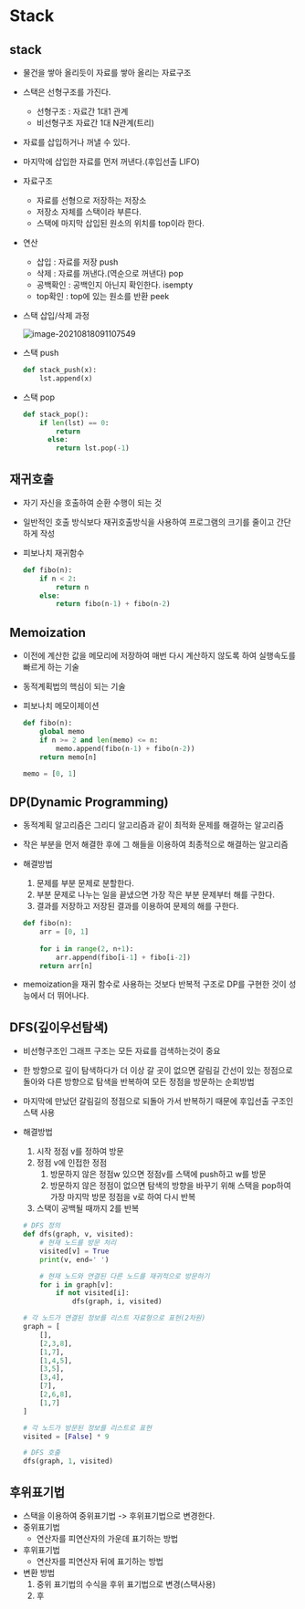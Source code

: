 # Stack

## stack

- 물건을 쌓아 올리듯이 자료를 쌓아 올리는 자료구조
- 스택은 선형구조를 가진다.
  - 선형구조 : 자료간 1대1 관계
  - 비선형구조 자료간 1대 N관계(트리)
- 자료를 삽입하거나 꺼낼 수 있다.
- 마지막에 삽입한 자료를 먼저 꺼낸다.(후입선출 LIFO)



- 자료구조

    - 자료를 선형으로 저장하는 저장소
    - 저장소 자체를 스택이라 부른다.
    - 스택에 마지막 삽입된 원소의 위치를 top이라 한다.
- 연산
    - 삽입 : 자료를 저장 push
    - 삭제 : 자료를 꺼낸다.(역순으로 꺼낸다) pop
    - 공백확인 : 공백인지 아닌지 확인한다. isempty
    - top확인 : top에 있는 원소를 반환 peek

- 스택 삽입/삭제 과정

  ![image-20210818091107549](C:\Users\KIMDoHun\AppData\Roaming\Typora\typora-user-images\image-20210818091107549.png)

- 스택 push

  ```python
  def stack_push(x):
      lst.append(x)
  ```

- 스택 pop

  ```python
  def stack_pop():
      if len(lst) == 0:
          return
     	else:
          return lst.pop(-1)
  ```

  

## 재귀호출

- 자기 자신을 호출하여 순환 수행이 되는 것

- 일반적인 호출 방식보다 재귀호출방식을 사용하여 프로그램의 크기를 줄이고 간단하게 작성

- 피보나치 재귀함수

  ```python
  def fibo(n):
      if n < 2:
          return n
      else:
          return fibo(n-1) + fibo(n-2)
  ```



## Memoization

- 이전에 계산한 값을 메모리에 저장하여 매번 다시 계산하지 않도록 하여 실행속도를 빠르게 하는 기술

- 동적계획법의 핵심이 되는 기술

- 피보나치 메모이제이션

  ```python
  def fibo(n):
      global memo
      if n >= 2 and len(memo) <= n:
          memo.append(fibo(n-1) + fibo(n-2))
      return memo[n]
  
  memo = [0, 1]
  ```

  

## DP(Dynamic Programming)

- 동적계획 알고리즘은 그리디 알고리즘과 같이 최적화 문제를 해결하는 알고리즘

- 작은 부분을 먼저 해결한 후에 그 해들을 이용하여 최종적으로 해결하는 알고리즘

- 해결방법

  1. 문제를 부분 문제로 분할한다.
  2. 부분 문제로 나누는 일을 끝냈으면 가장 작은 부분 문제부터 해를 구한다.
  3. 결과를 저장하고 저장된 결과를 이용하여 문제의 해를 구한다.

  ```python
  def fibo(n):
      arr = [0, 1]
      
      for i in range(2, n+1):
          arr.append(fibo[i-1] + fibo[i-2])
      return arr[n]
  ```

- memoization을 재귀 함수로 사용하는 것보다 반복적 구조로  DP를 구현한 것이 성능에서 더 뛰어나다.



## DFS(깊이우선탐색)

- 비선형구조인 그래프 구조는 모든 자료를 검색하는것이 중요
- 한 방향으로 깊이 탐색하다가 더 이상 갈 곳이 없으면 갈림길 간선이 있는 정점으로 돌아와 다른 방향으로 탐색을 반복하여 모든 정점을 방문하는 순회방법
- 마지막에 만났던 갈림길의 정점으로 되돌아 가서 반복하기 때문에 후입선출 구조인 스택 사용

- 해결방법

  1. 시작 정점 v를 정하여 방문
  2. 정점 v에 인접한 정점
     1. 방문하지 않은 정점w 있으면 정점v를 스택에 push하고 w를 방문
     2. 방문하지 않은 정점이 없으면 탐색의 방향을 바꾸기 위해 스택을 pop하여 가장 마지막 방문 정점을 v로 하여 다시 반복
  3. 스택이 공백될 때까지 2를 반복

  ```python
  # DFS 정의
  def dfs(graph, v, visited):
      # 현재 노드를 방문 처리
      visited[v] = True
      print(v, end=' ')
  
      # 현재 노드와 연결된 다른 노드를 재귀적으로 방문하기
      for i in graph[v]:
          if not visited[i]:
              dfs(graph, i, visited)
  
  # 각 노드가 연결된 정보를 리스트 자료형으로 표현(2차원)
  graph = [
      [],
      [2,3,8],
      [1,7],
      [1,4,5],
      [3,5],
      [3,4],
      [7],
      [2,6,8],
      [1,7]
  ]
  
  # 각 노드가 방문된 정보를 리스트로 표현
  visited = [False] * 9
  
  # DFS 호출
  dfs(graph, 1, visited)
  ```

  

## 후위표기법

- 스택을 이용하여 중위표기법 -> 후위표기법으로 변경한다.
- 중위표기법
  - 연산자를 피연산자의 가운데 표기하는 방법
- 후위표기법
  - 연산자를 피연산자 뒤에 표기하는 방법
- 변환 방법
  1. 중위 표기법의 수식을 후위 표기법으로 변경(스택사용)
  2. 후

